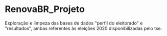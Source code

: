 # RenovaBR_Projeto
Exploração e limpeza das bases de dados "perfil do eleitorado" e "resultados", ambas referentes às eleições 2020 disponibilizadas pelo tse.
